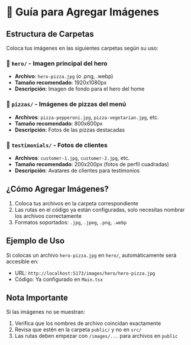 # 📸 Guía para Agregar Imágenes

## Estructura de Carpetas

Coloca tus imágenes en las siguientes carpetas según su uso:

### 📍 `hero/` - Imagen principal del hero
- **Archivo**: `hero-pizza.jpg` (o .png, .webp)
- **Tamaño recomendado**: 1920x1080px
- **Descripción**: Imagen de fondo para el hero del home

### 🍕 `pizzas/` - Imágenes de pizzas del menú
- **Archivos**: `pizza-pepperoni.jpg`, `pizza-vegetarian.jpg`, etc.
- **Tamaño recomendado**: 800x600px
- **Descripción**: Fotos de las pizzas destacadas

### 👤 `testimonials/` - Fotos de clientes
- **Archivos**: `customer-1.jpg`, `customer-2.jpg`, etc.
- **Tamaño recomendado**: 200x200px (fotos de perfil cuadradas)
- **Descripción**: Avatares de clientes para testimonios

## ¿Cómo Agregar Imágenes?

1. Coloca tus archivos en la carpeta correspondiente
2. Las rutas en el código ya están configuradas, solo necesitas nombrar los archivos correctamente
3. Formatos soportados: `.jpg`, `.jpeg`, `.png`, `.webp`

## Ejemplo de Uso

Si colocas un archivo `hero-pizza.jpg` en `hero/`, automáticamente será accesible en:
- URL: `http://localhost:5173/images/hero/hero-pizza.jpg`
- Código: Ya configurado en `Main.tsx`

## Nota Importante

Si las imágenes no se muestran:
1. Verifica que los nombres de archivo coincidan exactamente
2. Revisa que estén en la carpeta `public/` y no en `src/`
3. Las rutas deben empezar con `/images/...` para archivos en `public`

